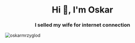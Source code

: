 <h1 align="center">Hi 👋, I'm Oskar</h1>
<h3 align="center">I selled my wife for internet connection</h3>

<p align="left"> <img src="https://komarev.com/ghpvc/?username=oskarmrzyglod&label=Profile%20views&color=0e75b6&style=flat" alt="oskarmrzyglod" /> </p>
